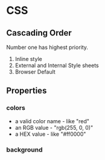 # CSS

## Cascading Order

Number one has highest priority.

1. Inline style
2. External and Internal Style sheets
3. Browser Default

## Properties

### colors

- a valid color name - like "red"
- an RGB value - "rgb(255, 0, 0)"
- a HEX value - like "#ff0000"

### background


